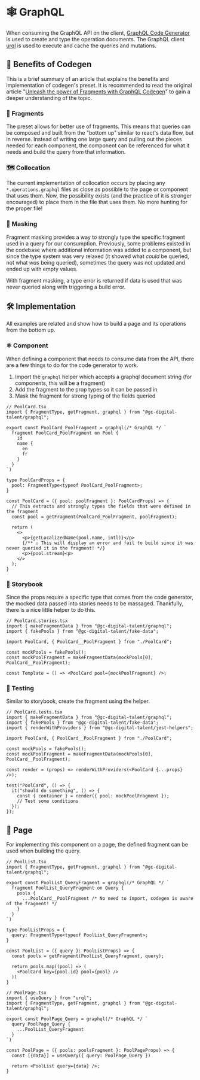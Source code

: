 # 🕸️ GraphQL

When consuming the GraphQL API on the client, [GraphQL Code Generator](https://the-guild.dev/graphql/codegen) is used to create and type the operation documents. The GraphQL client [urql](https://formidable.com/open-source/urql/) is used to execute and cache the queries and mutations.

## 🌟 Benefits of Codegen

This is a brief summary of an article that explains the benefits and implementation of codegen's preset. It is recommended to read the original article "[Unleash the power of Fragments with GraphQL Codegen](https://the-guild.dev/blog/unleash-the-power-of-fragments-with-graphql-codegen)" to gain a deeper understanding of the topic.

### 🧩 Fragments

The preset allows for better use of fragments. This means that queries can be composed and built from the "bottom up" similar to react's data flow, but in reverse. Instead of writing one large query and pulling out the pieces needed for each component, the component can be referenced for what it needs and build the query from that information.

### 🗺️ Collocation

The current implementation of collocation occurs by placing any `*.operations.graphql` files as close as possible to the page or component that uses them. Now, the possibility exists (and the practice of it is stronger encouraged) to place them in the file that uses them. No more hunting for the proper file!

### 👺 Masking

Fragment masking provides a way to strongly type the specific fragment used in a query for our consumption. Previously, some problems existed in the codebase where additional information was added to a component, but since the type system was very relaxed (it showed what *could* be queried, not what *was* being queried), sometimes the query was not updated and ended up with empty values.

With fragment masking, a type error is returned if data is used that was never queried along with triggering a build error.

## 🛠️ Implementation

All examples are related and show how to build a page and its operations from the bottom up.

### ⚛️ Component

When defining a component that needs to consume data from the API, there are a few things to do for the code generator to work.

 1. Import the `graphql` helper which accepts a graphql document string (for components, this will be a fragment)
 2. Add the fragment to the prop types so it can be passed in
 3. Mask the fragment for strong typing of the fields queried


```tsx
// PoolCard.tsx
import { FragmentType, getFragment, graphql } from "@gc-digital-talent/graphql";

export const PoolCard_PoolFragment = graphql(/* GraphQL */ `
  fragment PoolCard_PoolFragment on Pool {
    id
    name {
      en
      fr
    }
  }
`)

type PoolCardProps = {
  pool: FragmentType<typeof PoolCard_PoolFragment>;
}

const PoolCard = ({ pool: poolFragment }: PoolCardProps) => {
  // This extracts and strongly types the fields that were defined in the fragment
  const pool = getFragment(PoolCard_PoolFragment, poolFragment);

  return (
    <>
      <p>{getLocalizedName(pool.name, intl)}</p>
      {/** ⚠️ This will display an error and fail to build since it was never queried it in the fragment! */}
      <p>{pool.stream}<p>
    </>
  );
}
```


### 📖 Storybook

Since the props require a specific type that comes from the code generator, the mocked data passed into stories needs to be massaged. Thankfully, there is a nice little helper to do this.

```tsx
// PoolCard.stories.tsx
import { makeFragmentData } from "@gc-digital-talent/graphql";
import { fakePools } from "@gc-digital-talent/fake-data";

import PoolCard, { PoolCard__PoolFragment } from "./PoolCard";

const mockPools = fakePools();
const mockPoolFragment = makeFragmentData(mockPools[0], PoolCard__PoolFragment);

const Template = () => <PoolCard pool={mockPoolFragment} />;
```

### 🧪 Testing

Similar to storybook, create the fragment using the helper.

```tsx
// PoolCard.tests.tsx
import { makeFragmentData } from "@gc-digital-talent/graphql";
import { fakePools } from "@gc-digital-talent/fake-data";
import { renderWithProviders } from "@gc-digital-talent/jest-helpers";

import PoolCard, { PoolCard__PoolFragment } from "./PoolCard";

const mockPools = fakePools();
const mockPoolFragment = makeFragmentData(mockPools[0], PoolCard__PoolFragment);

const render = (props) => renderWithProviders(<PoolCard {...props} />);

test("PoolCard", () => {
  it("should do something", () => {
    const { container } = render({ pool: mockPoolFragment });
    // Test some conditions
  });
});
```

## 📃 Page

For implementing this component on a page, the defined fragment can be used when building the query.

```tsx
// PoolList.tsx
import { FragmentType, getFragment, graphql } from "@gc-digital-talent/graphql";

export const PoolList_QueryFragment = graphql(/* GraphQL */ `
  fragment PoolList_QueryFragment on Query {
    pools {
      ...PoolCard__PoolFragment /* No need to import, codegen is aware of the fragment! */
    }
  }
`)

type PoolListProps = {
  query: FragmentType<typeof PoolList_QueryFragment>;
}

const PoolList = ({ query }: PoolListProps) => {
  const pools = getFragment(PoolList_QueryFragment, query);
  
  return pools.map((pool) => (
    <PoolCard key={pool.id} pool={pool} />
  ))
}

// PoolPage.tsx
import { useQuery } from "urql";
import { FragmentType, getFragment, graphql } from "@gc-digital-talent/graphql";

export const PoolPage_Query = graphql(/* GraphQL */ `
  query PoolPage_Query {
    ...PoolList_QueryFragment
  }
`)

const PoolPage = ({ pools: poolsFragment }: PoolPageProps) => {
  const [{data}] = useQuery({ query: PoolPage_Query })
  
  return <PoolList query={data} />;
}
```

